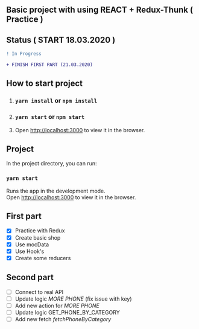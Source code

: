 
## Basic project with using REACT + Redux-Thunk ( Practice )

## Status ( START 18.03.2020 )

```diff
! In Progress 

+ FINISH FIRST PART (21.03.2020)
```

## How to start project 

1. ### `yarn install` or `npm install`

2. ### `yarn start` or `npm start`

3. Open [http://localhost:3000](http://localhost:3000) to view it in the browser.

## Project

In the project directory, you can run:

### `yarn start`

Runs the app in the development mode.<br />
Open [http://localhost:3000](http://localhost:3000) to view it in the browser.

## First part

- [x] Practice with Redux 
- [x] Create basic shop 
- [x] Use mocData
- [x] Use Hook's
- [x] Create some reducers

## Second part 

- [ ] Connect to real API
- [ ] Update logic *MORE PHONE* (fix issue with key)
- [ ] Add new action for *MORE PHONE*
- [ ] Update logic GET_PHONE_BY_CATEGORY
- [ ] Add new fetch *fetchPhoneByCategory*